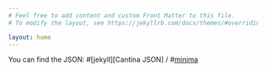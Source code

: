 ```yaml
---
# Feel free to add content and custom Front Matter to this file.
# To modify the layout, see https://jekyllrb.com/docs/themes/#overriding-theme-defaults

layout: home
---
```


You can find the JSON:
#[jekyll][Cantina JSON] /
#[minima](https://zuzic.github.io/CantinaMock/data.json)